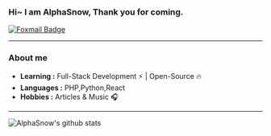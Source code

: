 ### Hi~ I am AlphaSnow, Thank you for coming.

[![Foxmail Badge](https://img.shields.io/badge/-wind91@foxmail.com-c14438?style=flat-square&logo=Foxmail&logoColor=white&link=mailto:wind91@foxmail.com)](mailto:wind91@foxmail.com)

---

### About me

-  **Learning :** Full-Stack Development :zap: | Open-Source :fire:	
-  **Languages :** PHP,Python,React
-  **Hobbies :** Articles & Music :headphones:

---

![AlphaSnow's github stats](https://github-readme-stats.vercel.app/api?username=alphasnow)
